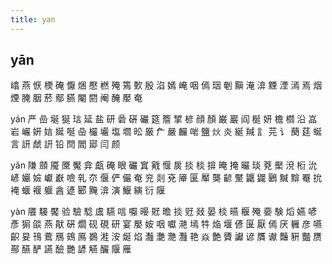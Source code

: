 ```yaml
---
title: yan
---
```


## yān
嶖
燕
恹
樮
硽
懨
焑
懕
橪
殗
篶
歅
殷
淊
嫣
崦
咽
傿
珚
剦
黰
淹
渰
黫
湮
漹
焉
烟
煙
腌
胭
菸
鄢
臙
閹
閼
阉
醃
嬮
奄


yán
严
嵒
埏
狿
琂
延
盐
研
碞
硏
礹
筵
簷
揅
楌
顔
顏
巌
巖
阎
梴
妍
檐
櫩
沿
嵓
岩
巗
姸
娮
娫
唌
喦
欕
壧
塩
壛
昖
厳
厃
嚴
麣
啱
鹽
炏
炎
綖
羬
訁
芫
讠
蔅
莚
蜒
言
訮
虤
詽
铅
閆
閻
郔
闫
颜


































yǎn
隒
顩
魇
黡
魘
弇
甗
硽
眼
礹
窴
戭
愝
扊
掞
棪
揜
晻
掩
曮
琰
萒
檿
渷
椼
沇
嵃
孍
嬐
巘
巚
噞
乵
夵
偃
俨
儼
奄
兖
剡
兗
厣
匽
厴
龑
齴
黶
鼴
鼹
鶠
黬
黭
罨
抁
裺
蝘
褗
躽
酓
遃
郾
黤
渰
演
鰋
縯
衍
隁































yàn
餍
騴
饜
验
驗
騐
鬳
驠
唁
嚈
暥
覎
曕
掞
觃
敥
晏
棪
曣
椻
殗
嬊
験
熖
嬿
喭
彥
猏
燄
燕
猒
硏
爓
砚
硯
研
宴
嬮
姲
咽
囐
滟
墕
牪
焔
堰
偐
匽
厭
傿
厌
軅
彦
嚥
齞
妟
鳱
鷰
鴈
鴳
鳫
鷃
溎
洝
烻
焰
灎
灔
灧
灩
艳
焱
艶
贗
讞
谚
贋
谳
豔
豣
豓
赝
酀
醼
酽
讌
醶
艷
諺
觾
釅
隁
雁
